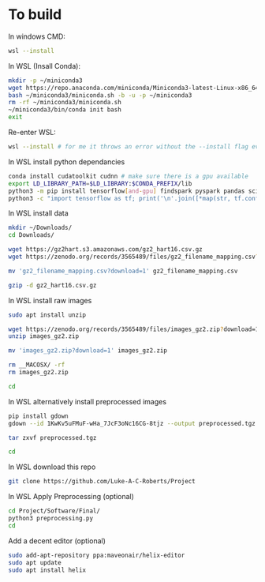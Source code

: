 # To build

In windows CMD:
```bash
wsl --install
```

In WSL (Insall Conda):
```bash
mkdir -p ~/miniconda3
wget https://repo.anaconda.com/miniconda/Miniconda3-latest-Linux-x86_64.sh -O ~/miniconda3/miniconda.sh
bash ~/miniconda3/miniconda.sh -b -u -p ~/miniconda3
rm -rf ~/miniconda3/miniconda.sh
~/miniconda3/bin/conda init bash
exit
```

Re-enter WSL:
```bash
wsl --install # for me it throws an error without the --install flag even if installed
```

In WSL install python dependancies
```bash
conda install cudatoolkit cudnn # make sure there is a gpu available
export LD_LIBRARY_PATH=$LD_LIBRARY:$CONDA_PREFIX/lib
python3 -m pip install tensorflow[and-gpu] findspark pyspark pandas scikit-learn matplotlib seaborn more-itertools
python3 -c "import tensorflow as tf; print('\n'.join([*map(str, tf.config.list_physical_devices())]))"
```

In WSL install data
```bash
mkdir ~/Downloads/
cd Downloads/

wget https://gz2hart.s3.amazonaws.com/gz2_hart16.csv.gz
wget https://zenodo.org/records/3565489/files/gz2_filename_mapping.csv?download=1

mv 'gz2_filename_mapping.csv?download=1' gz2_filename_mapping.csv

gzip -d gz2_hart16.csv.gz
```

In WSL install raw images
```bash
sudo apt install unzip

wget https://zenodo.org/records/3565489/files/images_gz2.zip?download=1
unzip images_gz2.zip

mv 'images_gz2.zip?download=1' images_gz2.zip

rm __MACOSX/ -rf
rm images_gz2.zip

cd
```

In WSL alternatively install preprocessed images
```bash
pip install gdown
gdown --id 1KwKv5uFMuF-wHa_7JcF3oNc16CG-8tjz --output preprocessed.tgz

tar zxvf preprocessed.tgz

cd
```

In WSL download this repo
```bash
git clone https://github.com/Luke-A-C-Roberts/Project
```

In WSL Apply Preprocessing (optional)
```bash
cd Project/Software/Final/
python3 preprocessing.py
cd
```



Add a decent editor (optional)
```bash
sudo add-apt-repository ppa:maveonair/helix-editor
sudo apt update
sudo apt install helix
```
